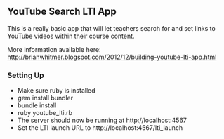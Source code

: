 YouTube Search LTI App
---------------------------
This is a really basic app that will let teachers search for
and set links to YouTube videos within their course content.

More information available here:  http://brianwhitmer.blogspot.com/2012/12/building-youtube-lti-app.html

### Setting Up

- Make sure ruby is installed
- gem install bundler
- bundle install
- ruby youtube_lti.rb
- The server should now be running at http://localhost:4567
- Set the LTI launch URL to http://localhost:4567/lti_launch
